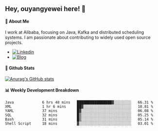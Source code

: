 ## Hey, ouyangyewei here! :wave:

#### :rocket: About Me
I work at Alibaba, focusing on Java, Kafka and distributed scheduling systems. I am passionate about contributing to widely used open source projects.

- [![Linkedin](https://img.shields.io/badge/LinkedIn-ouyangyewei-blue)](https://www.linkedin.com/in/ouyangyewei/)
- [![Blog](https://img.shields.io/badge/Blog-yeweiouyang-orange)](https://blog.csdn.net/yeweiouyang)

#### :star2: Github Stats
[![Anurag's GitHub stats](https://github-readme-stats.vercel.app/api?username=ouyangyewei&show_icons=true&cache_seconds=3600&theme=tokyonight)](https://github.com/anuraghazra/github-readme-stats)

#### :bar_chart: Weekly Development Breakdown
<!--START_SECTION:waka-->

```text
Java             6 hrs 48 mins   ████████████████▓░░░░░░░░   66.31 %
XML              1 hr 6 mins     ██▓░░░░░░░░░░░░░░░░░░░░░░   10.81 %
YAML             37 mins         █▓░░░░░░░░░░░░░░░░░░░░░░░   06.08 %
SQL              32 mins         █▒░░░░░░░░░░░░░░░░░░░░░░░   05.25 %
Bash             31 mins         █▒░░░░░░░░░░░░░░░░░░░░░░░   05.14 %
Shell Script     18 mins         ▓░░░░░░░░░░░░░░░░░░░░░░░░   03.01 %
```

<!--END_SECTION:waka-->
